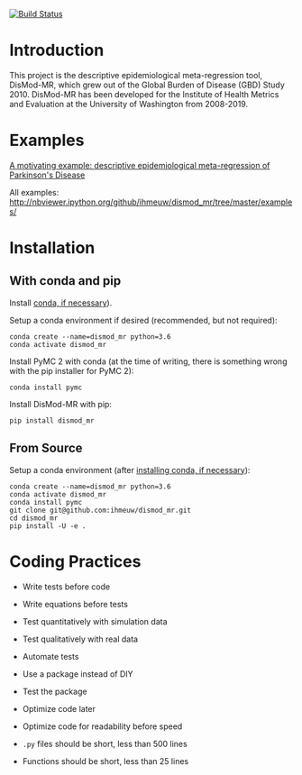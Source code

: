 [![Build Status](https://travis-ci.org/ihmeuw/dismod_mr.svg?branch=master)](https://travis-ci.org/ihmeuw/dismod_mr)

Introduction
============

This project is the descriptive epidemiological meta-regression tool,
DisMod-MR, which grew out of the Global Burden of Disease (GBD) Study
2010.  DisMod-MR has been developed for the Institute of Health
Metrics and Evaluation at the University of Washington from 2008-2019.

Examples
========

[A motivating example: descriptive epidemiological meta-regression of Parkinson's Disease](http://nbviewer.ipython.org/github/ihmeuw/dismod_mr/blob/master/examples/pd_sim_data.ipynb)

All examples: http://nbviewer.ipython.org/github/ihmeuw/dismod_mr/tree/master/examples/

Installation
============

With conda and pip
------------------

Install [conda, if
necessary](https://docs.conda.io/projects/conda/en/latest/user-guide/install/)).

Setup a conda environment if desired (recommended, but not required):
```
conda create --name=dismod_mr python=3.6
conda activate dismod_mr
```

Install PyMC 2 with conda (at the time of writing, there is something wrong with the pip installer for PyMC 2):
```
conda install pymc
```

Install DisMod-MR with pip:
```
pip install dismod_mr
```


From Source
-----------

Setup a conda environment (after [installing conda, if
necessary](https://docs.conda.io/projects/conda/en/latest/user-guide/install/)):

```
conda create --name=dismod_mr python=3.6
conda activate dismod_mr
conda install pymc
git clone git@github.com:ihmeuw/dismod_mr.git
cd dismod_mr
pip install -U -e .
```




Coding Practices
================

* Write tests before code
* Write equations before tests

* Test quantitatively with simulation data
* Test qualitatively with real data
* Automate tests

* Use a package instead of DIY
* Test the package

* Optimize code later
* Optimize code for readability before speed

* `.py` files should be short, less than 500 lines
* Functions should be short, less than 25 lines
